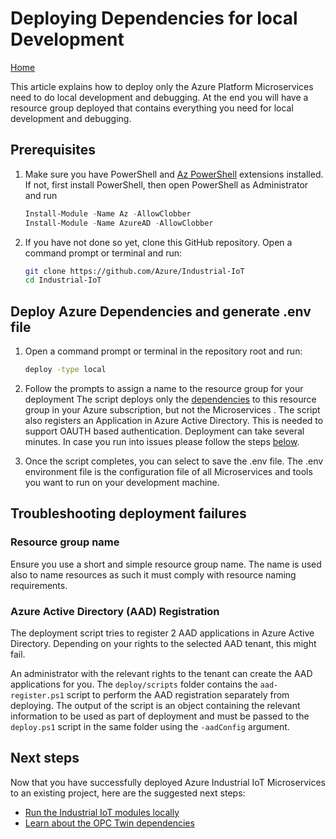 # Deploying Dependencies for local Development

[Home](readme.md)

This article explains how to deploy only the Azure Platform Microservices need to do local development and debugging.   At the end you will have a resource group deployed that contains everything you need for local development and debugging.

## Prerequisites

1. Make sure you have PowerShell and [Az PowerShell](https://docs.microsoft.com/en-us/powershell/azure/install-az-ps) extensions installed.  If not, first install PowerShell, then open PowerShell as Administrator and run

   ```powershell
   Install-Module -Name Az -AllowClobber
   Install-Module -Name AzureAD -AllowClobber
   ```

2. If you have not done so yet, clone this GitHub repository.  Open a command prompt or terminal and run:

   ```bash
   git clone https://github.com/Azure/Industrial-IoT
   cd Industrial-IoT
   ```

## Deploy Azure Dependencies and generate .env file

1. Open a command prompt or terminal in the repository root and run:

   ```bash
   deploy -type local
   ```

2. Follow the prompts to assign a name to the resource group for your deployment  The script deploys only the [dependencies](services/dependencies.md) to this resource group in your Azure subscription, but not the Microservices .  The script also registers an Application in Azure Active Directory.  This is needed to support OAUTH based authentication.  Deployment can take several minutes.  In case you run into issues please follow the steps [below](#Troubleshooting-deployment-failures).

3. Once the script completes, you can select to save the .env file.  The .env environment file is the configuration file of all Microservices and tools you want to run on your development machine.  

## Troubleshooting deployment failures

### Resource group name

Ensure you use a short and simple resource group name.  The name is used also to name resources as such it must comply with resource naming requirements.  

### Azure Active Directory (AAD) Registration

The deployment script tries to register 2 AAD applications in Azure Active Directory.  Depending on your rights to the selected AAD tenant, this might fail.   

An administrator with the relevant rights to the tenant can create the AAD applications for you.  The `deploy/scripts` folder contains the `aad-register.ps1` script to perform the AAD registration separately from deploying.  The output of the script is an object containing the relevant information to be used as part of deployment and must be passed to the `deploy.ps1` script in the same folder using the `-aadConfig` argument.

## Next steps

Now that you have successfully deployed Azure Industrial IoT Microservices to an existing project, here are the suggested next steps:

* [Run the Industrial IoT modules locally](howto-deploy-modules.md)
* [Learn about the OPC Twin dependencies](services/dependencies.md)
